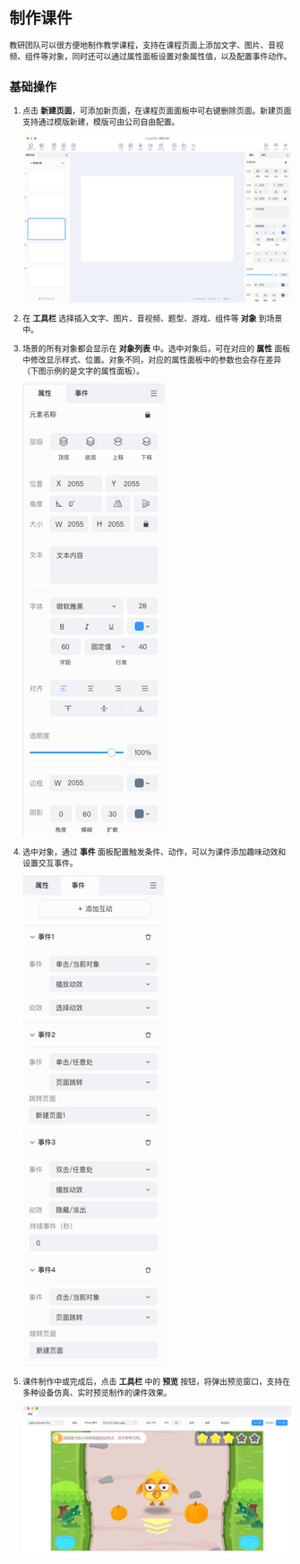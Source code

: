 # 制作课件

教研团队可以很方便地制作教学课程，支持在课程页面上添加文字、图片、音视频、组件等对象，同时还可以通过属性面板设置对象属性值，以及配置事件动作。

## 基础操作

1. 点击 **新建页面**，可添加新页面，在课程页面面板中可右键删除页面。新建页面支持通过模版新建，模版可由公司自由配置。

    ![课程制作模式](../img/Curriculum.png)

2. 在 **工具栏** 选择插入文字、图片、音视频、题型、游戏、组件等 **对象** 到场景中。

3. 场景的所有对象都会显示在 **对象列表** 中。选中对象后，可在对应的 **属性** 面板中修改显示样式、位置。对象不同，对应的属性面板中的参数也会存在差异（下图示例的是文字的属性面板）。

    ![属性面板](img/Properties.png)

4. 选中对象，通过 **事件** 面板配置触发条件、动作，可以为课件添加趣味动效和设置交互事件。

    ![事件面板](img/Event.png)

5. 课件制作中或完成后，点击 **工具栏** 中的 **预览** 按钮，将弹出预览窗口，支持在多种设备仿真、实时预览制作的课件效果。

    ![预览](../../img/Preview.png)
